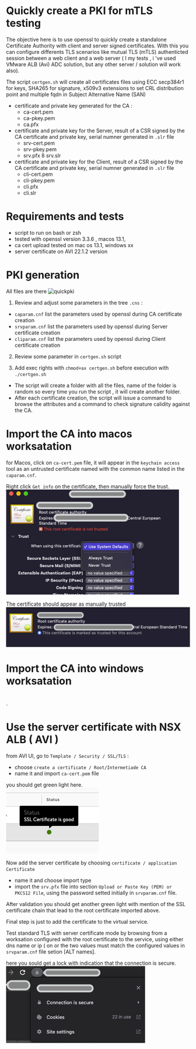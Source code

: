 # Quickly create a PKI for mTLS testing

The objective here is to use openssl to quickly create a standalone Certificate Authority with client and server signed certificates.
With this you can configure differents TLS scenarios like  mutual TLS (mTLS) authenticted session between a web client and a web server ( I my tests , i 've used VMware ALB (Avi) ADC solution, but any other server / solution will work also).


The script `certgen.sh` will create all certificates files using ECC secp384r1 for keys, SHA265 for signature, x509v3 extensions to set CRL distribution point and multiple fqdn in Subject Alternative Name (SAN)

* certificate and private key generated for the CA :
  * ca-cert.pem
  * ca-pkey.pem
  * ca.pfx
* certificate and private key for the Server, result of a CSR signed by the CA certificate and private key, serial numner generated in `.slr` file
  * srv-cert.pem
  * srv-pkey.pem
  * srv.pfx
  8 srv.slr
* certificate and private key for the Client, result of a CSR signed by the CA certificate and private key, serial numner generated in `.slr` file
  * cli-cert.pem
  * cli-pkey.pem
  * cli.pfx
  * cli.slr

# Requirements and tests
* script to run on bash or zsh
* tested with openssl version 3.3.6 , macos 13.1,
* ca cert upload tested on mac os 13.1, windows xx
* server certificate on AVI 22.1.2 version

# PKI generation

All files are there ![quickpki](https://github.com/aca2328/quickpki)

1. Review and adjust some parameters in the tree `.cns` :
* `caparam.cnf` list the parameters used by openssl during CA certificate creation
* `srvparam.cnf` list the parameters used by openssl during Server certificate creation
* `cliparam.cnf` list the parameters used by openssl during Client certificate creation

2. Review some parameter in `certgen.sh` script

3. Add exec rights with `chmod+ax certgen.sh` before execution with `./certgen.sh`

* The script will create a folder with all the files, name of the folder is random so every time you run the script , it will create another folder.
* After each certificate creation, the script will issue a command to browse the attributes and a command to check signature calidity against the CA.

# Import the CA into macos worksatation

for Macos, click on `ca-cert.pem` file, it will appear in the `keychain access` tool as an untrusted certificate named with the common name listed in the `caparam.cnf`.

Right click `Get info` on the certificate, then manually force the trust.
![untrustedmac](/images/untrustedmac.png)

The certificate should appear as manually trusted
![trustedmac](/images/trustedmac.png)

# Import the CA into windows worksatation
\
.

# Use the server certificate with NSX ALB ( AVI )

from AVI UI, go to `Template / Security / SSL/TLS` :
* choose `create a certificate / Root/Intermetiade CA`
* name it and import `ca-cert.pem` file

you should get green light here.\
![greenroot](/images/greenroot.png)

Now add the server certificate by choosing `certificate / application Certificate`
* name it and choose import type
* import the `srv.pfx` file into section `Upload or Paste Key (PEM) or PKCS12 File`, using the password setted initially in `srvparam.cnf` file.

After validation you should get another green light with mention of the SSL certificate chain that lead to the root certificate imported above.

Final step is just to add the certificate to the virtual service.

Test standard TLS with server certificate mode by browsing from a worksation configured with the root certificate to the service, using either dns name or ip ( on or the two values must match the configured values in `srvparam.cnf` file setion [ALT names].

here you sould get a lock with indication that the connection is secure. 
![securetls](/images/securetls.png)

